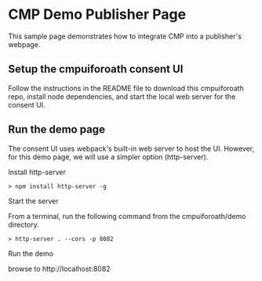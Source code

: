 
# CMP Demo Publisher Page

This sample page demonstrates how to integrate CMP into a publisher's webpage.  

## Setup the cmpuiforoath consent UI

Follow the instructions in the README file to download this cmpuiforoath repo, install node dependencies, and start the local web server for the consent UI.  

## Run the demo page

The consent UI uses webpack's built-in web server to host the UI.  However, for this demo page, we will use a simpler option (http-server).  

Install http-server
~~~~
> npm install http-server -g
~~~~~

Start the server

From a terminal, run the following command from the cmpuiforoath/demo directory.
~~~~
> http-server . --cors -p 8082
~~~~ 

Run the demo

browse to http://localhost:8082